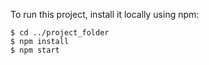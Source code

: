 
To run this project, install it locally using npm:

```
$ cd ../project_folder
$ npm install
$ npm start
```


